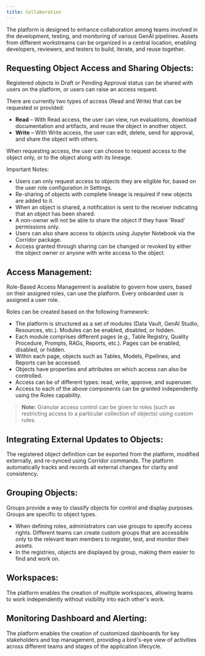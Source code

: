 ```yaml
---
title: Collaboration
---
```


The platform is designed to enhance collaboration among teams involved in the development, testing, and monitoring of various GenAI pipelines. Assets from different workstreams can be organized in a central location, enabling developers, reviewers, and testers to build, iterate, and reuse together.

## Requesting Object Access and Sharing Objects:

Registered objects in Draft or Pending Approval status can be shared with users on the platform, or users can raise an access request.

There are currently two types of access (Read and Write) that can be requested or provided:

- **Read** – With Read access, the user can view, run evaluations, download documentation and artifacts, and reuse the object in another object.
- **Write** – With Write access, the user can edit, delete, send for approval, and share the object with others.

When requesting access, the user can choose to request access to the object only, or to the object along with its lineage.

Important Notes:

- Users can only request access to objects they are eligible for, based on the user role configuration in Settings.
- Re-sharing of objects with complete lineage is required if new objects are added to it.
- When an object is shared, a notification is sent to the receiver indicating that an object has been shared.
- A non-owner will not be able to share the object if they have 'Read' permissions only.
- Users can also share access to objects using Jupyter Notebook via the Corridor package.
- Access granted through sharing can be changed or revoked by either the object owner or anyone with write access to the object.

## Access Management:

Role-Based Access Management is available to govern how users, based on their assigned roles, can use the platform. Every onboarded user is assigned a user role.

Roles can be created based on the following framework:

- The platform is structured as a set of modules (Data Vault, GenAI Studio, Resources, etc.). Modules can be enabled, disabled, or hidden.
- Each module comprises different pages (e.g., Table Registry, Quality Procedure, Prompts, RAGs, Reports, etc.). Pages can be enabled, disabled, or hidden.
- Within each page, objects such as Tables, Models, Pipelines, and Reports can be accessed.
- Objects have properties and attributes on which access can also be controlled.
- Access can be of different types: read, write, approve, and superuser.
- Access to each of the above components can be granted independently using the Roles capability.

> **Note:** Granular access control can be given to roles (such as restricting access to a particular collection of objects) using custom rules.

## Integrating External Updates to Objects:

The registered object definition can be exported from the platform, modified externally, and re-synced using Corridor commands. The platform automatically tracks and records all external changes for clarity and consistency.

## Grouping Objects:

Groups provide a way to classify objects for control and display purposes. Groups are specific to object types.

- When defining roles, administrators can use groups to specify access rights. Different teams can create custom groups that are accessible only to the relevant team members to register, test, and monitor their assets.
- In the registries, objects are displayed by group, making them easier to find and work on.

## Workspaces:

The platform enables the creation of multiple workspaces, allowing teams to work independently without visibility into each other's work.

## Monitoring Dashboard and Alerting:

The platform enables the creation of customized dashboards for key stakeholders and top management, providing a bird's-eye view of activities across different teams and stages of the application lifecycle.
